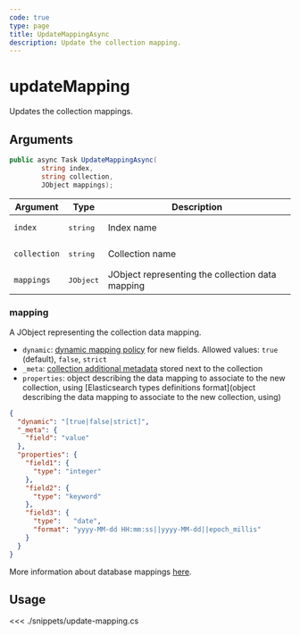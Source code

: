 ```yaml
---
code: true
type: page
title: UpdateMappingAsync
description: Update the collection mapping.
---
```


# updateMapping

Updates the collection mappings.

## Arguments

```csharp
public async Task UpdateMappingAsync(
        string index,
        string collection,
        JObject mappings);
```

| Argument     | Type               | Description                                      |
|--------------|--------------------|--------------------------------------------------|
| `index`      | <pre>string</pre>  | Index name                                       |
| `collection` | <pre>string</pre>  | Collection name                                  |
| `mappings`   | <pre>JObject</pre> | JObject representing the collection data mapping |

### mapping

A JObject representing the collection data mapping.

- `dynamic`: [dynamic mapping policy](/core/1/guides/essentials/database-mappings#dynamic-mapping-policy) for new fields. Allowed values: `true` (default), `false`, `strict`
- `_meta`: [collection additional metadata](core/1/guides/essentials/database-mappings#collection-metadata) stored next to the collection
- `properties`: object describing the data mapping to associate to the new collection, using [Elasticsearch types definitions format](object describing the data mapping to associate to the new collection, using)

```json
{
  "dynamic": "[true|false|strict]",
  "_meta": {
    "field": "value"
  },
  "properties": {
    "field1": {
      "type": "integer"
    },
    "field2": {
      "type": "keyword"
    },
    "field3": {
      "type":   "date",
      "format": "yyyy-MM-dd HH:mm:ss||yyyy-MM-dd||epoch_millis"
    }
  }
}
```

More information about database mappings [here](/core/1/guides/essentials/database-mappings).

## Usage

<<< ./snippets/update-mapping.cs
